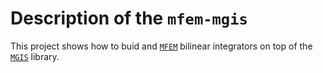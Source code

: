 # Description of the `mfem-mgis`

This project shows how to buid and [`MFEM`](https://mfem.org/) bilinear
integrators on top of the
[`MGIS`](https://github.com/thelfer/MFrontGenericInterfaceSupport)
library.


